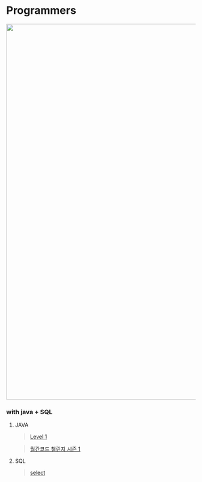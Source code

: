 # Programmers
<img src ="https://media.vlpt.us/post-images/wan088/fd59d910-bdf2-11e9-819b-6f75e16b2f5e/.jpg" width="1000" hight="300">

### with java + SQL

1. JAVA
     >[Level 1](https://github.com/YH-LEE21/Programmers/tree/main/src/main/java/level1)
     
     >[월간코드 챌린지 시즌 1](https://github.com/YH-LEE21/Programmers/tree/main/src/main/java/%EC%9B%94%EA%B0%84%20%EC%BD%94%EB%93%9C%20%EC%B1%8C%EB%A6%B0%EC%A7%80%20%EC%8B%9C%EC%A6%8C1)
2. SQL
     >[select](https://github.com/YH-LEE21/Programmers/tree/main/src/main/SQL/select)
